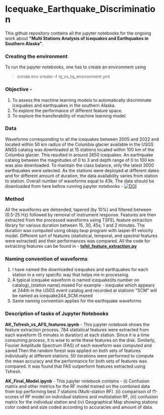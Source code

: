 
# Icequake_Earthquake_Discrimination
This github repository contains all the jupyter notebooks for the ongoing work about **"Multi Stations Analysis of Icequakes and Earthquakes in Southern Alaska"**. 


### Creating the environment
To run the jupyter notebooks, one has to create an environment using 

> conda env create -f iq_vs_tq_environment.yml

### Objective - 
1) To assess the machine learning models to automatically discriminate icequakes and earthquakes in the southern Alaska.
2) To explore the performance of different feature space. 
3) To explore the transferability of machine learning model. 

### Data 
Waveforms corresponding to all the icequakes between 2005 and 2022 and located within 50 km radius of the Columbia glacier available in the USGS ANSS catalog was downloaded at 15 stations located within 100 km of the Columbia glacier. This resulted in around 2650 icequakes. An earthquake catalog between the magnitudes of 0 to 3 and depth range of 0 to 100 km was also downloaded. To maintain the class balance, only the latest 3000 earthquakes were selected. As the stations were deployed at different dates and for different amount of duration, the data availability varies from station to station. Overall number of waveforms equal to 43k. The data should be downloaded from here before running jupyter notebooks - [![DOI](https://zenodo.org/badge/DOI/10.5281/zenodo.7523349.svg)](https://doi.org/10.5281/zenodo.7523349)

### Method 

All the waveforms are detrended, tapered (by 10%) and filtered between (0.5-25 Hz) followed by removal of instrument response. Features are then extracted from the processed waveforms using TSFEL feature extraction library for various duration between 15, 30, 45s, 1 and 2 minutes. The duration was computed using obspy.taup program with iaspei-91 velocity model. Different sort of features (statistical, temporal, and spectral features were extracted) and their performances was compared. All the code for extracting features can be found in  - **[tsfel_feature_extraction.py](https://github.com/Akashkharita/Icequake_Earthquake_Discrimination/blob/main/tsfel_raw_data_feature_extraction.py)**



### Naming convention of waveforms

1) I have named the downloaded icequakes and earthquakes for each station in a very specific way that helps me in processing. 
2) A typical icequake waveform is named icequake(its number on catalog)_(station name).mseed
   For example - icequake which appears at 244th in the USGS event catalog and recorded at stationn "SCM" will be named as icequake244_SCM.mseed
3) Same naming convention applies for the earthquake waveforms

 
### Description of tasks of Jupyter Notebooks


**AK_Tsfresh_vs_AFS_features.ipynb** - This jupyter notebook shows the feature extraction process. 784 statistical features were extracted from each waveform (5 minutes in duration) at each station. Since it is a time consuming process, it is wise to write these features on the disk. Similarly, Fourier Amplitude Spectrum (FAS) of each waveform was computed and saved.Then the random forest was applied on both sets of features individually at different stations. 50 iterations were performed to compute the mean accuracy and the performance for both sets of features was compared. It was found that FAS outperform features extracted using Tsfresh. 

**AK_Final_Model.ipynb**  - This jupyter notebook contains - (i) Confusion matrix and other metrics for the RF model trained on the combined data from top performing best 7 stations (Multi-station RF). (ii) comparison of f1-scores of RF model on individual stations and multistation RF, (iii) confusion matrix for the individual station and (iv) Geographical Map showing stations color coded and size coded according to accuracies and amount of data. 




